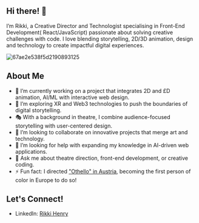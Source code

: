 ## Hi there! 👋
I’m Rikki, a Creative Director and Technologist specialising in Front-End Development( React/JavaScript) passionate about solving creative challenges with code. I love blending storytelling, 2D/3D animation, design and technology to create impactful digital experiences.

![67ae2e538f5d2190893125](https://github.com/user-attachments/assets/95e15295-8927-4403-a2f3-e7c7ee9acc70)


## About Me

- 🔭 I’m currently working on a project that integrates 2D and £D animation, AI/ML with interactive web design.
- 🌱 I’m exploring XR and Web3 technologies to push the boundaries of digital storytelling.
- 🎭 With a background in theatre, I combine audience-focused storytelling with user-centered design.
- 👯 I’m looking to collaborate on innovative projects that merge art and technology.
- 🤔 I’m looking for help with expanding my knowledge in AI-driven web applications.
- 💬 Ask me about theatre direction, front-end development, or creative coding.
- ⚡ Fun fact: I directed ["Othello" in Austria](https://www.nytimes.com/2021/11/12/theater/othello-rikki-henry-landestheater-niederoesterreich.html), becoming the first person of color in Europe to do so!

## Let's Connect!

- LinkedIn: [Rikki Henry](https://www.linkedin.com/in/rikkihenry/)
